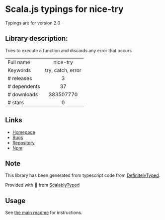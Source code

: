 
# Scala.js typings for nice-try

Typings are for version 2.0

## Library description:
Tries to execute a function and discards any error that occurs

|                    |                 |
| ------------------ | :-------------: |
| Full name          | nice-try |
| Keywords           | try, catch, error |
| # releases         | 3 |
| # dependents       | 37 |
| # downloads        | 383507770 |
| # stars            | 0 |

## Links
- [Homepage](https://github.com/electerious/nice-try)
- [Bugs](https://github.com/electerious/nice-try/issues)
- [Repository](https://github.com/electerious/nice-try)
- [Npm](https://www.npmjs.com/package/nice-try)
    


## Note
This library has been generated from typescript code from [DefinitelyTyped](https://definitelytyped.org).

Provided with :purple_heart: from [ScalablyTyped](https://github.com/oyvindberg/ScalablyTyped)

## Usage
See [the main readme](../../readme.md) for instructions.


